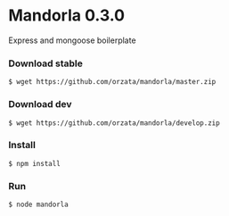 # Mandorla 0.3.0
Express and mongoose boilerplate

### Download stable
```
$ wget https://github.com/orzata/mandorla/master.zip
```

### Download dev
```
$ wget https://github.com/orzata/mandorla/develop.zip
```

### Install
```
$ npm install
```

### Run
```
$ node mandorla
```
